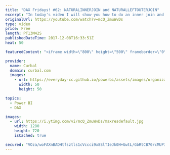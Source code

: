 ```yaml
---
title: "DAX Fridays! #62: NATURALINNERJOIN and NATURALLEFTOUTERJOIN"
excerpt: "In today's video I will show you how to do an inner join and outer join of tables using DAX.  Keynotes: 04:35 Innerjoin 07:59 Outer join  Link to download file: https://curbal.com/blog/glossary/naturalinnerjoin-dax  Link to Join tutorial in Power Query: https://www.youtube.com/watch?v=PNdxy0c1Shg  EXCEL"
originalUrl: https://youtube.com/watch?v=mcQ_ZmuWvDs
type: video
price: Free
length: PT13M42S
publishedDateTime: 2017-12-08T16:33:51Z
heat: 50

featuredContent: "<iframe width=\"800\" height=\"500\" frameborder=\"0\" src=\"https://www.youtube.com/embed/mcQ_ZmuWvDs\" allow=\"accelerometer; autoplay; encrypted-media; gyroscope; picture-in-picture\" allowfullscreen></iframe>"

provider:
  name: Curbal
  domain: curbal.com
  images:
    - url: https://everyday-cc.github.io/powerbi/assets/images/organizations/curbal.com-50x50.jpg
      width: 50
      height: 50

topics:
  - Power BI
  - DAX

images:
  - url: https://i.ytimg.com/vi/mcQ_ZmuWvDs/maxresdefault.jpg
    width: 1280
    height: 720
    isCached: true

secured: "VOza/woFAXnBADHtfsztls1cVccci9x8SlTIeJk0H+GwtL/GbRtCB70rcMUP3Qud4lT++MmLsyz+WZUkXcznfiPMqJindSdbtlTswEh8+/BN+D9lZT2ib6fCThbmS9N2yT7RydjO+SdmvRmiBJeHGMqqyUDwoDdtZbxUoSCZrRpqvrnUF0IlftVvRofgHuaoMtAvUUgwWEWGLESpjvGPyFcUU3LG4Is3q3hj94swPQZjAHUmnkEl3FmNFcqGzaGBahAWLr9sUb2g1s8XtmxzVPKpQaZXJaqpeRCBIm0/PYInEJnSrtXC+jKKHQDzuHNXGG6JJeAJuSHdPiVp6mvoY//AcqVpeiVhekf1SZzArxKt6DtnT27CNh/ICGpIKI0wdJyPXErIKRLtRo4708vMn4nl0fGuS6vaBdIuDpdKuj4=;whOrXr3I13euBHA0tWD2vg=="
---
```


